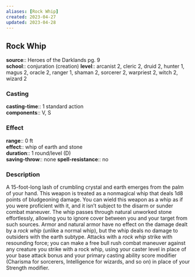 ```yaml
---
aliases: [Rock Whip]
created: 2023-04-27
updated: 2023-04-28
---
```


## Rock Whip

**source**:: Heroes of the Darklands pg. 9  
**school**:: conjuration (creation)
**level**:: arcanist 2, cleric 2, druid 2, hunter 1, magus 2, oracle 2, ranger 1, shaman 2, sorcerer 2, warpriest 2, witch 2, wizard 2

### Casting

**casting-time**:: 1 standard action  
**components**:: V, S

### Effect

**range**:: 0 ft  
**effect**:: whip of earth and stone  
**duration**:: 1 round/level (D)  
**saving-throw**:: none
**spell-resistance**:: no

### Description

A 15-foot-long lash of crumbling crystal and earth emerges from the palm of your hand. This weapon is treated as a nonmagical whip that deals 1d8 points of bludgeoning damage. You can wield this weapon as a whip as if you were proficient with it, and it isn’t subject to the disarm or sunder combat maneuver. The whip passes through natural unworked stone effortlessly, allowing you to ignore cover between you and your target from such sources. Armor and natural armor have no effect on the damage dealt by a *rock whip* (unlike a normal whip), but the whip deals no damage to outsiders with the earth subtype. Attacks with a *rock whip* strike with resounding force; you can make a free bull rush combat maneuver against any creature you strike with a rock whip, using your caster level in place of your base attack bonus and your primary casting ability score modifier (Charisma for sorcerers, Intelligence for wizards, and so on) in place of your Strength modifier.
